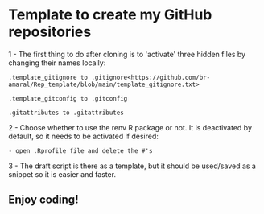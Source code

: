 # Template to create my GitHub repositories

1 - The first thing to do after cloning is to 'activate' three hidden files by changing their names locally:

    .template_gitignore to .gitignore<https://github.com/br-amaral/Rep_template/blob/main/template_gitignore.txt>
    
    .template_gitconfig to .gitconfig

    .gitattributes to .gitattributes

2 - Choose whether to use the renv R package or not. It is deactivated by default, so it needs to be activated if desired:

    - open .Rprofile file and delete the #'s

3 - The draft script is there as a template, but it should be used/saved as a snippet so it is easier and faster.


## Enjoy coding!
 
